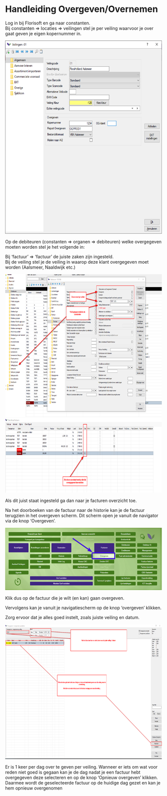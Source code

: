# Handleiding Overgeven/Overnemen

Log in bij Florisoft en ga naar constanten.  
Bij constanten =&gt; locaties =&gt; veilingen stel je per veiling
waarvoor je over gaat geven je eigen kopernummer in.  

<img src=".handleiding overgeven\media\image1.png" style="width:6.3in;height:6.45972in" />  
  
Op de debiteuren (constanten =&gt; organen =&gt; debiteuren) welke
overgegeven moeten worden stel je het volgende in:

Bij ‘factuur’ =&gt; ‘factuur’ de juiste zaken zijn ingesteld.  
Bij de veiling stel je de veiling in waarop deze klant overgegeven moet
worden (Aalsmeer, Naaldwijk etc.)

<img src=".handleiding overgeven\media\image2.png" style="width:8.24539in;height:4.78304in" />

<img src=".handleiding overgeven\media\image3.png" style="width:8.79005in;height:2.48507in" />

Als dit juist staat ingesteld ga dan naar je facturen overzicht toe.

Na het doorboeken van de factuur naar de historie kan je de factuur
terugzien in het overgeven scherm. Dit scherm open je vanuit de
navigator via de knop ‘Overgeven’.  

<img src=".handleiding overgeven\media\image4.png" style="width:6.3in;height:2.08889in" />

Klik dus op de factuur die je wilt (en kan) gaan overgeven.

Vervolgens kan je vanuit je navigatiescherm op de knop ‘overgeven’
klikken.

Zorg ervoor dat je alles goed instelt, zoals juiste veiling en datum.

<img src=".handleiding overgeven\media\image5.png" style="width:8.26015in;height:4.49254in" />

Er is 1 keer per dag over te geven per veiling. Wanneer er iets om wat
voor reden niet goed is gegaan kan je de dag nadat je een factuur hebt
overgegeven deze selecteren en op de knop ‘Opnieuw overgeven’ klikken.
Daarmee wordt de geselecteerde factuur op de huidige dag gezet en kan je
hem opnieuw overgenomen

